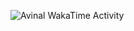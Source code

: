 <img
  src="https://github.com/gnkgo/gnkgo/blob/main/images/stat.svg"
  alt="Avinal WakaTime Activity"
/>